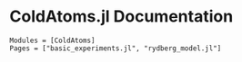 # ColdAtoms.jl Documentation

```@autodocs
Modules = [ColdAtoms]
Pages = ["basic_experiments.jl", "rydberg_model.jl"]
```
